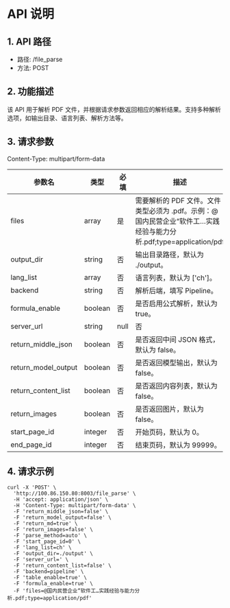 # API 说明
## 1. API 路径

- 路径: /file_parse
- 方法: POST
## 2. 功能描述

该 API 用于解析 PDF 文件，并根据请求参数返回相应的解析结果。支持多种解析选项，如输出目录、语言列表、解析方法等。
## 3. 请求参数
Content-Type: multipart/form-data

| 参数名 | 类型 | 必填 | 描述 |
|  ----  | ----  |---|---|
| files | array<string> | 是 |需要解析的 PDF 文件。文件类型必须为 .pdf。示例：@国内民营企业“软件工…实践经验与能力分析.pdf;type=application/pdf|
| output_dir | string | 否 | 输出目录路径，默认为 ./output。|
|lang_list|array<string>|否|语言列表，默认为 ['ch']。|
|backend|string|否|解析后端，填写 Pipeline。|parse_method|string|否|解析方法，默认为 auto。|
|formula_enable|boolean|否|是否启用公式解析，默认为 true。|table_enable|boolean|否|是否启用表格解析，默认为 true。|
|server_url|string|null|否|return_md|boolean|否|是否返回 Markdown 格式，默认为 true。|
|return_middle_json|boolean|否|是否返回中间 JSON 格式，默认为 false。|
|return_model_output|boolean|否|是否返回模型输出，默认为 false。|
|return_content_list|boolean|否|是否返回内容列表，默认为 false。|
|return_images|boolean|否|是否返回图片，默认为 false。|
|start_page_id|integer|否|开始页码，默认为 0。|
|end_page_id|integer|否|结束页码，默认为 99999。|
## 4. 请求示例
```
curl -X 'POST' \
  'http://100.86.150.80:8003/file_parse' \
  -H 'accept: application/json' \
  -H 'Content-Type: multipart/form-data' \
  -F 'return_middle_json=false' \
  -F 'return_model_output=false' \
  -F 'return_md=true' \
  -F 'return_images=false' \
  -F 'parse_method=auto' \
  -F 'start_page_id=0' \
  -F 'lang_list=ch' \
  -F 'output_dir=./output' \
  -F 'server_url=' \
  -F 'return_content_list=false' \
  -F 'backend=pipeline' \
  -F 'table_enable=true' \
  -F 'formula_enable=true' \
  -F 'files=@国内民营企业“软件工…实践经验与能力分析.pdf;type=application/pdf'
```